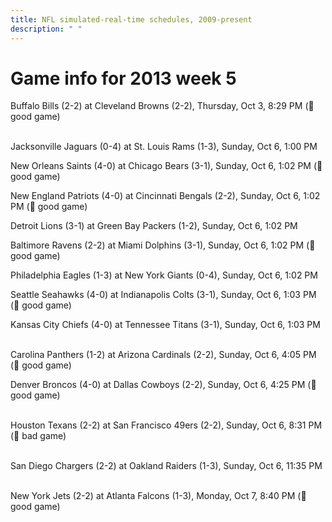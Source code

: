 ```yaml
---
title: NFL simulated-real-time schedules, 2009-present
description: " "
---
```


# Game info for 2013 week 5

Buffalo Bills (2-2) at Cleveland Browns (2-2), Thursday, Oct 3, 8:29 PM (:football: good game)

<br/>Jacksonville Jaguars (0-4) at St. Louis Rams (1-3), Sunday, Oct 6, 1:00 PM

New Orleans Saints (4-0) at Chicago Bears (3-1), Sunday, Oct 6, 1:02 PM (:football: good game)

New England Patriots (4-0) at Cincinnati Bengals (2-2), Sunday, Oct 6, 1:02 PM (:football: good game)

Detroit Lions (3-1) at Green Bay Packers (1-2), Sunday, Oct 6, 1:02 PM

Baltimore Ravens (2-2) at Miami Dolphins (3-1), Sunday, Oct 6, 1:02 PM (:football: good game)

Philadelphia Eagles (1-3) at New York Giants (0-4), Sunday, Oct 6, 1:02 PM

Seattle Seahawks (4-0) at Indianapolis Colts (3-1), Sunday, Oct 6, 1:03 PM (:football: good game)

Kansas City Chiefs (4-0) at Tennessee Titans (3-1), Sunday, Oct 6, 1:03 PM

<br/>Carolina Panthers (1-2) at Arizona Cardinals (2-2), Sunday, Oct 6, 4:05 PM (:football: good game)

Denver Broncos (4-0) at Dallas Cowboys (2-2), Sunday, Oct 6, 4:25 PM (:football: good game)

<br/>Houston Texans (2-2) at San Francisco 49ers (2-2), Sunday, Oct 6, 8:31 PM (:red_circle: bad game)

<br/>San Diego Chargers (2-2) at Oakland Raiders (1-3), Sunday, Oct 6, 11:35 PM

<br/>New York Jets (2-2) at Atlanta Falcons (1-3), Monday, Oct 7, 8:40 PM (:football: good game)


